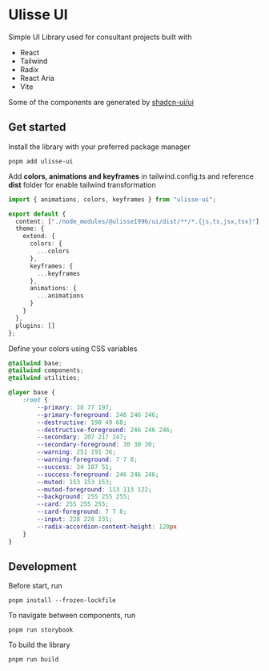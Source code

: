 # Ulisse UI

Simple UI Library used for consultant projects built with

- React
- Tailwind
- Radix
- React Aria
- Vite

Some of the components are generated by [shadcn-ui/ui](https://github.com/shadcn-ui/ui)

## Get started

Install the library with your preferred package manager

`pnpm add ulisse-ui`

Add **colors, animations and keyframes** in tailwind.config.ts and reference **dist** folder for enable tailwind
transformation

```typescript
import { animations, colors, keyframes } from "ulisse-ui";

export default {
  content: ["./node_modules/@ulisse1996/ui/dist/**/*.{js,ts,jsx,tsx}"],
  theme: {
    extend: {
      colors: {
        ...colors
      },
      keyframes: {
        ...keyframes
      },
      animations: {
        ...animations
      }
    }
  },
  plugins: []
};
```

Define your colors using CSS variables

```css
@tailwind base;
@tailwind components;
@tailwind utilities;

@layer base {
    :root {
        --primary: 38 77 197;
        --primary-foreground: 246 246 246;
        --destructive: 190 49 68;
        --destructive-foreground: 246 246 246;
        --secondary: 207 217 247;
        --secondary-foreground: 30 30 30;
        --warning: 251 191 36;
        --warning-foreground: 7 7 8;
        --success: 34 187 51;
        --success-foreground: 246 246 246;
        --muted: 153 153 153;
        --muted-foreground: 113 113 122;
        --background: 255 255 255;
        --card: 255 255 255;
        --card-foreground: 7 7 8;
        --input: 228 228 231;
        --radix-accordion-content-height: 120px
    }
}
```

## Development

Before start, run

`pnpm install --frozen-lockfile`

To navigate between components, run

`pnpm run storybook`

To build the library

`pnpm run build`